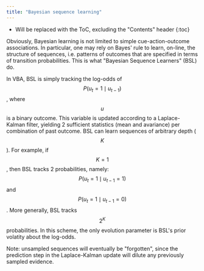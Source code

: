 ```yaml
---
title: "Bayesian sequence learning"
---
```

* Will be replaced with the ToC, excluding the "Contents" header
{:toc}


Obviously, Bayesian learning is not limited to simple cue-action-outcome associations.
In particular, one may rely on Bayes' rule to learn, on-line, the structure of sequences, i.e. patterns of outcomes that are specified in terms of transition probabilities. This is what "Bayesian Sequence Learners" (BSL) do.

In VBA, BSL is simply tracking the log-odds of $$P\left(u_t=1\mid u_{t-1}\right)$$, where $$u$$ is a binary outcome. This variable is updated according to a Laplace-Kalman filter, yielding 2 sufficient statistics (mean and avariance) per combination of past outcome. BSL can learn sequences of arbitrary depth ($$K$$). For example, if $$K=1$$, then BSL tracks 2 probabilities, namely: $$P\left(u_t=1\mid u_{t-1}=1\right)$$ and $$P\left(u_t=1\mid u_{t-1}=0\right)$$. More generally, BSL tracks $$2^K$$ probabilities. In this scheme, the only evolution parameter is BSL's prior volatity about the log-odds.

Note: unsampled sequences will eventually be "forgotten", since the prediction step in the Laplace-Kalman update will dilute any previously sampled evidence.
